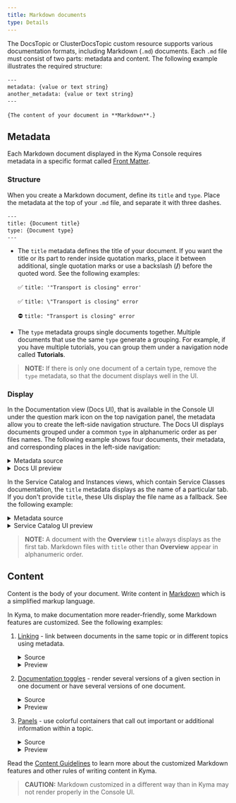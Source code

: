 ```yaml
---
title: Markdown documents
type: Details
---
```


The DocsTopic or ClusterDocsTopic custom resource supports various documentation formats, including Markdown (`.md`) documents. Each `.md` file must consist of two parts: metadata and content. The following example illustrates the required structure:

```
---
metadata: {value or text string}
another_metadata: {value or text string}
---

{The content of your document in **Markdown**.}
```

## Metadata

Each Markdown document displayed in the Kyma Console requires metadata in a specific format called [Front Matter](https://forestry.io/docs/editing/front-matter/).

### Structure

When you create a Markdown document, define its `title` and `type`. Place the metadata at the top of your `.md` file, and separate it with three dashes.

```
---
title: {Document title}
type: {Document type}
---
```

- The `title` metadata defines the title of your document. If you want the title or its part to render inside quotation marks, place it between additional, single quotation marks or use a backslash (**/**) before the quoted word. See the following examples:

  ✅ `title: '"Transport is closing" error'`

  ✅ `title: \"Transport is closing" error`

  ⛔️ `title: "Transport is closing" error`

- The `type` metadata groups single documents together. Multiple documents that use the same `type` generate a grouping. For example, if you have multiple tutorials, you can group them under a navigation node called **Tutorials**.

>**NOTE:** If there is only one document of a certain type, remove the `type` metadata, so that the document displays well in the UI.

### Display

In the Documentation view (Docs UI), that is available in the Console UI under the question mark icon on the top navigation panel, the metadata allow you to create the left-side navigation structure. The Docs UI displays documents grouped under a common `type` in alphanumeric order as per files names. The following example shows four documents, their metadata, and corresponding places in the left-side navigation:

<div tabs>
  <details>
  <summary>
  Metadata source
  </summary>

```
//03-01-sidecar-proxy-injection.md
---
title: Sidecar Proxy Injection
type: Details
---
```
```
//03-02-istio-patch.md
---
title: Istio Patch
type: Details
---
```
```
//03-03-istio-rbac.md
---
title: Istio RBAC configuration
type: Details
---
```
```
//01-01-service-mesh.md
---
title: Overview
---
```
  </details>
  <details>
  <summary>
  Docs UI preview
  </summary>

![](./assets/left-side-nav-docs-ui.png)
  </details>
</div>

In the Service Catalog and Instances views, which contain Service Classes documentation, the `title` metadata displays as the name of a particular tab. If you don't provide `title`, these UIs display the file name as a fallback. See the following example:

<div tabs>
  <details>
  <summary>
  Metadata source
  </summary>

```
//overview.md
---
title: Overview
---
```
```
//plan-details.md
---
title: Services and Plans
type: Details
---
```
  </details>
  <details>
  <summary>
  Service Catalog UI preview
  </summary>

![](./assets/tabs-catalog-ui.png)
  </details>
</div>

>**NOTE:** A document with the **Overview** `title` always displays as the first tab. Markdown files with `title` other than **Overview** appear in alphanumeric order.

## Content

Content is the body of your document. Write content in [Markdown](https://daringfireball.net/projects/markdown/syntax) which is a simplified markup language.

In Kyma, to make documentation more reader-friendly, some Markdown features are customized. See the following examples:

1. [Linking](https://github.com/kyma-project/community/blob/master/guidelines/content-guidelines/links-in-docs.md) - link between documents in the same topic or in different topics using metadata.

    <div tabs>
      <details>
      <summary>
      Source
      </summary>

    Create a reference using the /{type-of-topic}/{id}#{type}-{title}-{header} pattern:
    ```
    [Kyma in a nutshell](/root/kyma/#overview-in-a-nutshell)
    ```
      </details>
      <details>
      <summary>
      Preview
      </summary>

      [Kyma in a nutshell](/root/kyma/#overview-kyma-in-a-nutshell)
      </details>
    </div>

2. [Documentation toggles](https://github.com/kyma-project/community/blob/master/guidelines/content-guidelines/documentation-toggle.md) - render several versions of a given section in one document or have several versions of one document.

    <div tabs>
      <details>
      <summary>
      Source
      </summary>

    ```
    <div tabs>
      <details>
      <summary>
      HTTPS
      </summary>

      https://github.com/kyma-project/kyma.git
      </details>
      <details>
      <summary>
      SSH
      </summary>

      git@github.com:kyma-project/kyma.git
      </details>
    </div>
    ```
      </details>
      <details>
      <summary>
      Preview
      </summary>

    ![](./assets/docs-toggle.png)
      </details>
    </div>

3. [Panels](https://github.com/kyma-project/community/blob/master/guidelines/content-guidelines/formatting.md#panels) - use colorful containers that call out important or additional information within a topic.

    <div tabs>
      <details>
      <summary>
      Source
      </summary>

    ```
    >**TIP:** If you contribute to the [bundles](https://github.com/kyma-project/bundles/tree/master/bundles) repository, you do not have to compress your bundles as the system does it automatically.
    ```
      </details>
      <details>
      <summary>
      Preview
      </summary>

    ![](./assets/tip-panel.png)
      </details>
    </div>

Read the [Content Guidelines](https://github.com/kyma-project/community/tree/master/guidelines/content-guidelines) to learn more about the customized Markdown features and other rules of writing content in Kyma.

>**CAUTION:** Markdown customized in a different way than in Kyma may not render properly in the Console UI.
